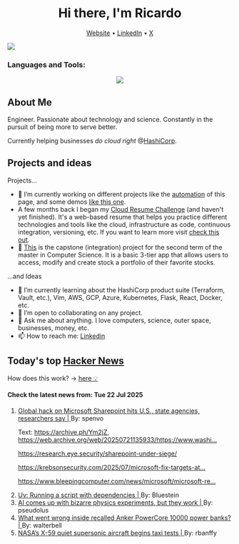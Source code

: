 
<!-- This is an HTML comment in your markdown file -->

<h1 align="center">Hi there, I'm Ricardo</h1>
<p align="center">
  <a href="https://ricardorompar.com" target="_blank">Website</a> •
  <a href="https://www.linkedin.com/in/ricardorompar/" target="_blank">LinkedIn</a> •
  <a href="https://twitter.com/ricardorompar" target="_blank">X</a>
</p>
<img src="https://badges.pufler.dev/visits/{ricardorompar}/{ricardorompar}"/>

<h3 align="left">Languages and Tools:</h3>
<p align="center">
  <a href="https://skillicons.dev" target="_blank">
    <img src="https://skillicons.dev/icons?i=terraform,aws,gcp,azure,git,python,kubernetes,react,js,docker,ubuntu" />
  </a>
</p>

<h2>About Me</h2>
Engineer. Passionate about technology and science. Constantly in the pursuit of being more to serve better.

Currently helping businesses <i>do cloud right</i> @<a href="https://github.com/hashicorp" target="_blank">HashiCorp</a>.

<h2>Projects and ideas</h2>
Projects...
<ul>
  <li>🔭 I’m currently working on different projects like the <a href="https://github.com/ricardorompar/ricardorompar/blob/main/automate.py">automation</a> of this page, and some demos <a href="https://github.com/ricardorompar/boundary-ansible-demo">like this one</a>.
  </li>

  <li >A few months back I began my <a href="https://github.com/ricardorompar/cloudResumeChallenge">Cloud Resume Challenge</a> (and haven't yet finished). It's a web-based resume that helps you practice different technologies and tools like the cloud, infrastructure as code, continuous integration, versioning, etc. If you want to learn more visit <a href="https://cloudresumechallenge.dev/docs/the-challenge/aws/" target="_blank">check this out</a>.
  </li>

  <li>🔭 <a href="https://github.com/ricardorompar/capstoneT2">This</a> is the capstone (integration) project for the second term of the master in Computer Science. It is a basic 3-tier app that allows users to access, modify and create stock a portfolio of their favorite stocks.
  </li>
</ul>
...and Ideas
<ul>
  <li>🌱 I’m currently learning about the HashiCorp product suite (Terraform, Vault, etc.), Vim, AWS, GCP, Azure, Kubernetes, Flask, React, Docker, etc.
  </li>
  <li>👯 I’m open to collaborating on any project.</li>
  <li>💬 Ask me about anything. I love computers, science, outer space, businesses, money, etc.</li>
  <li>📫 How to reach me: <a href="https://www.linkedin.com/in/ricardorompar/" target="_blank">Linkedin</a></li>
</ul>

<h2>Today's top <a href='https://news.ycombinator.com/' target="_blank">Hacker News</a></h2>
How does this work? -> <a href='./AUTOMATIC.md'>here 💡</a>

<h4>Check the latest news from: Tue 22 Jul 2025</h4>
<ol>
<li>
    <a href=https://www.washingtonpost.com/technology/2025/07/20/microsoft-sharepoint-hack/ target="_blank">
        Global hack on Microsoft Sharepoint hits U.S., state agencies, researchers say |
    </a>
    By: spenvo
</li>

<p>
Text: <a href="https:&#x2F;&#x2F;archive.ph&#x2F;Ym2jZ" rel="nofollow">https:&#x2F;&#x2F;archive.ph&#x2F;Ym2jZ</a>, <a href="https:&#x2F;&#x2F;web.archive.org&#x2F;web&#x2F;20250721135933&#x2F;https:&#x2F;&#x2F;www.washingtonpost.com&#x2F;technology&#x2F;2025&#x2F;07&#x2F;20&#x2F;microsoft-sharepoint-hack&#x2F;" rel="nofollow">https:&#x2F;&#x2F;web.archive.org&#x2F;web&#x2F;20250721135933&#x2F;https:&#x2F;&#x2F;www.washi...</a><p><a href="https:&#x2F;&#x2F;research.eye.security&#x2F;sharepoint-under-siege&#x2F;" rel="nofollow">https:&#x2F;&#x2F;research.eye.security&#x2F;sharepoint-under-siege&#x2F;</a><p><a href="https:&#x2F;&#x2F;krebsonsecurity.com&#x2F;2025&#x2F;07&#x2F;microsoft-fix-targets-attacks-on-sharepoint-zero-day&#x2F;" rel="nofollow">https:&#x2F;&#x2F;krebsonsecurity.com&#x2F;2025&#x2F;07&#x2F;microsoft-fix-targets-at...</a><p><a href="https:&#x2F;&#x2F;www.bleepingcomputer.com&#x2F;news&#x2F;microsoft&#x2F;microsoft-releases-emergency-patches-for-sharepoint-rce-flaws-exploited-in-attacks&#x2F;" rel="nofollow">https:&#x2F;&#x2F;www.bleepingcomputer.com&#x2F;news&#x2F;microsoft&#x2F;microsoft-re...</a> </br>
</p>

<li>
    <a href=https://docs.astral.sh/uv/guides/scripts/#running-a-script-with-dependencies target="_blank">
        Uv: Running a script with dependencies |
    </a>
    By: Bluestein
</li>

<li>
    <a href=https://www.quantamagazine.org/ai-comes-up-with-bizarre-physics-experiments-but-they-work-20250721/ target="_blank">
        AI comes up with bizarre physics experiments, but they work |
    </a>
    By: pseudolus
</li>

<li>
    <a href=https://www.lumafield.com/article/what-went-wrong-inside-these-recalled-power-banks target="_blank">
        What went wrong inside recalled Anker PowerCore 10000 power banks? |
    </a>
    By: walterbell
</li>

<li>
    <a href=https://www.nasa.gov/image-article/nasas-x-59-quiet-supersonic-aircraft-begins-taxi-tests/ target="_blank">
        NASA’s X-59 quiet supersonic aircraft begins taxi tests |
    </a>
    By: rbanffy
</li>
</ol>